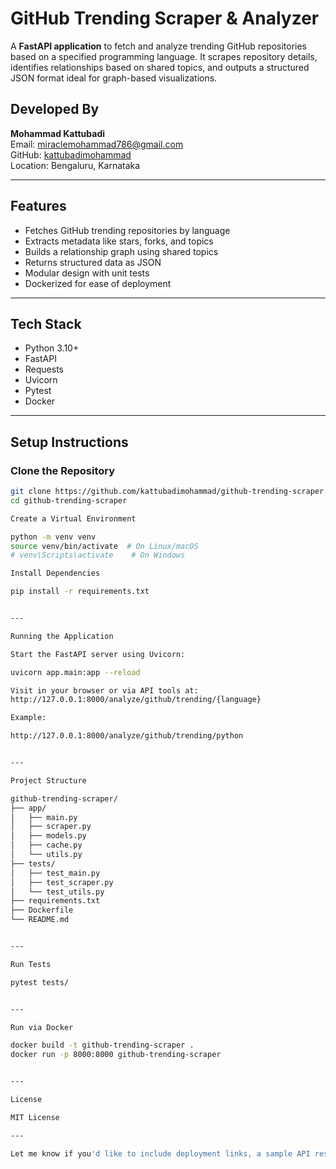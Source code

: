 # GitHub Trending Scraper & Analyzer

A **FastAPI application** to fetch and analyze trending GitHub repositories based on a specified programming language. It scrapes repository details, identifies relationships based on shared topics, and outputs a structured JSON format ideal for graph-based visualizations.

## Developed By

**Mohammad Kattubadi**  
Email: miraclemohammad786@gmail.com  
GitHub: [kattubadimohammad](https://github.com/kattubadimohammad)  
Location: Bengaluru, Karnataka

---

## Features

- Fetches GitHub trending repositories by language
- Extracts metadata like stars, forks, and topics
- Builds a relationship graph using shared topics
- Returns structured data as JSON
- Modular design with unit tests
- Dockerized for ease of deployment

---

## Tech Stack

- Python 3.10+
- FastAPI
- Requests
- Uvicorn
- Pytest
- Docker

---

## Setup Instructions

### Clone the Repository

```bash
git clone https://github.com/kattubadimohammad/github-trending-scraper.git
cd github-trending-scraper

Create a Virtual Environment

python -m venv venv
source venv/bin/activate  # On Linux/macOS
# venv\Scripts\activate    # On Windows

Install Dependencies

pip install -r requirements.txt


---

Running the Application

Start the FastAPI server using Uvicorn:

uvicorn app.main:app --reload

Visit in your browser or via API tools at:
http://127.0.0.1:8000/analyze/github/trending/{language}

Example:

http://127.0.0.1:8000/analyze/github/trending/python


---

Project Structure

github-trending-scraper/
├── app/
│   ├── main.py
│   ├── scraper.py
│   ├── models.py
│   ├── cache.py
│   └── utils.py
├── tests/
│   ├── test_main.py
│   ├── test_scraper.py
│   └── test_utils.py
├── requirements.txt
├── Dockerfile
└── README.md


---

Run Tests

pytest tests/


---

Run via Docker

docker build -t github-trending-scraper .
docker run -p 8000:8000 github-trending-scraper


---

License

MIT License

---

Let me know if you'd like to include deployment links, a sample API response, or even a video demo link.

